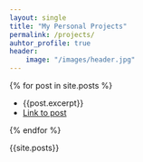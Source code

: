 ```yaml
---
layout: single
title: "My Personal Projects"
permalink: /projects/
auhtor_profile: true 
header:
	image: "/images/header.jpg"
---
```


{% for post in site.posts %}
* {{post.excerpt}}
* [Link to post]({{site.url}}{{post.url}})

{% endfor %}

{{site.posts}}